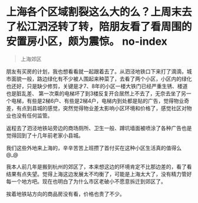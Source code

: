 # 上海各个区域割裂这么大的么？上周末去了松江泗泾转了转，陪朋友看了看周围的安置房小区，颇为震惊。 no-index
> 上海郊区

朋友有买房的计划，我也想看看就一起跟着去了。从泗泾地铁口下来打了滴滴，城市面貌一般，路边绿化有不少被人围起来种菜了，去看了两个小区，小区内的绿化也还好，只是缺少修剪，关键是才7、8年的小区一楼大铁门已经严重生锈、楼道也是脏乱差、
第一次乘的电梯坏了到3楼反复开合居然上不去了，无奈去坐了另一个电梯，有些是2梯6户、有些是2梯4户，电梯内到处都是贴的广告，觉得物业奇差，有点到县城的感觉，突然觉得物业差太影响小区环境和价格了，感觉社区对物业也没有任何监管。

返程去了泗泾地铁站旁边的商场厕所、卫生一般、蹲坑墙面被喷涂了各种广告也是觉得回到了十几年前老家小县城。

我们这些外地来上海的，辛辛苦苦上班攒了首付买在这种小区生活真的值得么 @_@

我本人前几年是搬到杭州的郊区了，本来想这边的环境肯定不比那边差的，看了看结果有点失望。觉得上海这边发展太不均衡了，可能是上海太大了，没有精力管好每一个地方吧。现在也明白了为什么市区老破小不愿意拆迁到郊区了。

挨着地铁站方向的商品房没有看，价格也贵了不少。